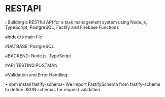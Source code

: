 # RESTAPI
: Building a RESTful API for a task management system using Node.js, TypeScript, PostgreSQL, Factify and Firebase Functions

#index.ts main file

#DATBASE: PostgreSQL

#BACKEND: Node.js, TypeScript

#API TESTING:POSTMAN

#Validation and Error Handling:

•	npm install fastify-schema- We import FastifySchema from fastify-schema to define JSON schemas for request validation

